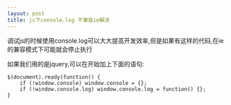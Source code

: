 ```yaml
---
layout: post
title: js下console.log 不兼容ie解决
---
```




调试js的时候使用console.log可以大大提高开发效率,但是如果有这样的代码,在ie的兼容模式下可能就会停止执行

如果我们用的是jquery,可以在开始加上下面的语句:

	$(document).ready(function() {
	    if (!window.console) window.console = {};
	    if (!window.console.log) window.console.log = function() {};
	}
    
    
